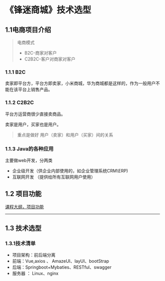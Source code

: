 # 《锋迷商城》技术选型

## 1.1电商项目介绍

> 电商模式
>
> + B2C-商家对客户
> + C2B2C-客户对商家对客户

### 1.1.1 B2C

卖家即平台方，平台方即卖家，小米商城，华为商城都是这样的，作为一般用户不能在该平台上销售产品。

### 1.1.2 C2B2C

平台方运营商很少直接卖商品。

卖家是用户，买家也是用户。

> 重点是做好 用户（卖家）和用户（买家）间的关系

### 1.1.3 Java的各种应用

主要做web开发，分两类

+ 企业级开发（供企业内部使用的，如企业管理系统CRM\ERP)
+ 互联网开发 （提供给所有互联网用户使用）

## 1.2   项目功能

[课程大纲，项目功能](https://www.processon.com/view/link/606bde8b1e08534321fd2103)

---

## 1.3 技术选型



### 1.3.1技术清单

+ 项目架构：前后端分离
+ 前端：Vue,axios 、 AmazeUI、layUI、bootStrap
+ 后端：Springboot+Mybaties、RESTful、swagger
+ 服务器 ： Linux、nginx
